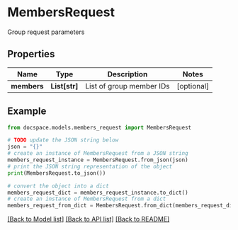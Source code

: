 # MembersRequest

Group request parameters

## Properties

Name | Type | Description | Notes
------------ | ------------- | ------------- | -------------
**members** | **List[str]** | List of group member IDs | [optional] 

## Example

```python
from docspace.models.members_request import MembersRequest

# TODO update the JSON string below
json = "{}"
# create an instance of MembersRequest from a JSON string
members_request_instance = MembersRequest.from_json(json)
# print the JSON string representation of the object
print(MembersRequest.to_json())

# convert the object into a dict
members_request_dict = members_request_instance.to_dict()
# create an instance of MembersRequest from a dict
members_request_from_dict = MembersRequest.from_dict(members_request_dict)
```
[[Back to Model list]](../README.md#documentation-for-models) [[Back to API list]](../README.md#documentation-for-api-endpoints) [[Back to README]](../README.md)


